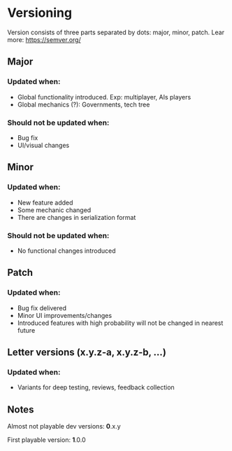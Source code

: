 # Versioning

Version consists of three parts separated by dots: major, minor, patch.
Lear more: https://semver.org/

## Major

### Updated when:
* Global functionality introduced. Exp: multiplayer, AIs players
* Global mechanics (?): Governments, tech tree

### Should not be updated when:
* Bug fix
* UI/visual changes

## Minor

### Updated when:
* New feature added
* Some mechanic changed
* There are changes in serialization format

### Should not be updated when:
* No functional changes introduced

## Patch

### Updated when:
* Bug fix delivered
* Minor UI improvements/changes
* Introduced features with high probability will not be changed in nearest future

## Letter versions (x.y.z-a, x.y.z-b, ...)

### Updated when:
* Variants for deep testing, reviews, feedback collection

## Notes

Almost not playable dev versions: __0__.x.y

First playable version: __1__.0.0
